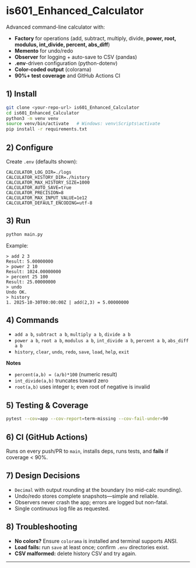 # is601_Enhanced_Calculator

Advanced command-line calculator with:
- **Factory** for operations (add, subtract, multiply, divide, **power, root, modulus, int_divide, percent, abs_diff**)
- **Memento** for undo/redo
- **Observer** for logging + auto-save to CSV (pandas)
- **.env**-driven configuration (python-dotenv)
- **Color-coded output** (colorama)
- **90%+ test coverage** and GitHub Actions CI

## 1) Install

```bash
git clone <your-repo-url> is601_Enhanced_Calculator
cd is601_Enhanced_Calculator
python3 -m venv venv
source venv/bin/activate   # Windows: venv\Scripts\activate
pip install -r requirements.txt
```

## 2) Configure

Create `.env` (defaults shown):
```env
CALCULATOR_LOG_DIR=./logs
CALCULATOR_HISTORY_DIR=./history
CALCULATOR_MAX_HISTORY_SIZE=1000
CALCULATOR_AUTO_SAVE=true
CALCULATOR_PRECISION=8
CALCULATOR_MAX_INPUT_VALUE=1e12
CALCULATOR_DEFAULT_ENCODING=utf-8
```

## 3) Run

```bash
python main.py
```

Example:
```
> add 2 3
Result: 5.00000000
> power 2 10
Result: 1024.00000000
> percent 25 100
Result: 25.00000000
> undo
Undo OK.
> history
1. 2025-10-30T00:00:00Z | add(2,3) = 5.00000000
```

## 4) Commands

- `add a b`, `subtract a b`, `multiply a b`, `divide a b`
- `power a b`, `root a b`, `modulus a b`, `int_divide a b`, `percent a b`, `abs_diff a b`
- `history`, `clear`, `undo`, `redo`, `save`, `load`, `help`, `exit`

**Notes**
- `percent(a,b) = (a/b)*100` (numeric result)
- `int_divide(a,b)` truncates toward zero
- `root(a,b)` uses integer `b`; even root of negative is invalid

## 5) Testing & Coverage

```bash
pytest --cov=app --cov-report=term-missing --cov-fail-under=90
```

## 6) CI (GitHub Actions)

Runs on every push/PR to `main`, installs deps, runs tests, and **fails** if coverage < 90%.

## 7) Design Decisions

- `Decimal` with output rounding at the boundary (no mid-calc rounding).
- Undo/redo stores complete snapshots—simple and reliable.
- Observers never crash the app; errors are logged but non-fatal.
- Single continuous log file as requested.

## 8) Troubleshooting

- **No colors?** Ensure `colorama` is installed and terminal supports ANSI.
- **Load fails:** run `save` at least once; confirm `.env` directories exist.
- **CSV malformed:** delete history CSV and try again.

---
